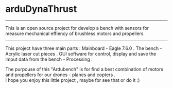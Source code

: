 # arduDynaThrust
**********************************************************************************************************************************
This is an open source project for develop a bench with sensors for measure mechanical effiency of brushless motors and propellers
**********************************************************************************************************************************
This project have three main parts :
Mainboard - Eagle 7.6.0 . 
The bench - Acrylic laser cut pieces .
GUI software for control, display and save the imput data from the bench - Processing .

The purpouse of this "Ardubench" is for find a best combination of motors and propellers for our drones - planes and copters .  
I hope you enjoy this little project , maybe for see that or do it :) 
